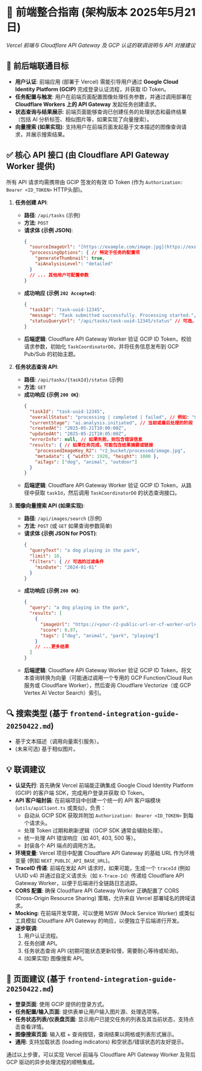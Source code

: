 # 🔁 前端整合指南 (架构版本 2025年5月21日)
_Vercel 前端与 Cloudflare API Gateway 及 GCP 认证的联调说明与 API 对接建议_

## 🌉 前后端联通目标

- **用户认证**: 前端应用 (部署于 Vercel) 需能引导用户通过 **Google Cloud Identity Platform (GCIP)** 完成登录认证流程，并获取 ID Token。
- **任务配置与触发**: 用户在前端页面配置图像处理任务参数，并通过调用部署在 **Cloudflare Workers 上的 API Gateway** 发起任务创建请求。
- **状态查询与结果展示**: 前端页面能够查询已创建任务的处理状态和最终结果（包括 AI 分析标签、相似图片等，如果实现了向量搜索）。
- **向量搜索 (如果实现)**: 支持用户在前端页面发起基于文本描述的图像查询请求，并展示搜索结果。

## ✅ 核心 API 接口 (由 Cloudflare API Gateway Worker 提供)

所有 API 请求均需携带由 GCIP 签发的有效 ID Token (作为 `Authorization: Bearer <ID_TOKEN>` HTTP头部)。

1.  **任务创建 API**:
    * **路径**: `/api/tasks` (示例)
    * **方法**: `POST`
    * **请求体 (示例 JSON)**:
      ```json
      {
        "sourceImageUrl": "[https://example.com/image.jpg](https://example.com/image.jpg)",
        "processingOptions": { // 特定于任务的配置项
          "generateThumbnail": true,
          "aiAnalysisLevel": "detailed"
        }
        // ... 其他用户可配置参数
      }
      ```
    * **成功响应 (示例 `202 Accepted`)**:
      ```json
      {
        "taskId": "task-uuid-12345",
        "message": "Task submitted successfully. Processing started.",
        "statusQueryUrl": "/api/tasks/task-uuid-12345/status" // 可选，方便客户端查询状态
      }
      ```
    * **后端逻辑**: Cloudflare API Gateway Worker 验证 GCIP ID Token，校验请求参数，初始化 `TaskCoordinatorDO`，并将任务信息发布到 GCP Pub/Sub 的初始主题。

2.  **任务状态查询 API**:
    * **路径**: `/api/tasks/{taskId}/status` (示例)
    * **方法**: `GET`
    * **成功响应 (示例 `200 OK`)**:
      ```json
      {
        "taskId": "task-uuid-12345",
        "overallStatus": "processing | completed | failed", // 例如: "metadata.extracted", "ai.analyzed"
        "currentStage": "ai.analysis.initiated", // 当前或最后处理的阶段
        "createdAt": "2025-05-21T10:00:00Z",
        "updatedAt": "2025-05-21T10:05:00Z",
        "errorInfo": null, // 如果失败，则包含错误信息
        "results": { // 如果任务完成，可能包含结果摘要或链接
          "processedImageKey_R2": "r2_bucket/processed/image.jpg",
          "metadata": { "width": 1920, "height": 1080 },
          "aiTags": ["dog", "animal", "outdoor"]
        }
      }
      ```
    * **后端逻辑**: Cloudflare API Gateway Worker 验证 GCIP ID Token，从路径中获取 `taskId`，然后调用 `TaskCoordinatorDO` 的状态查询接口。

3.  **图像向量搜索 API (如果实现)**:
    * **路径**: `/api/images/search` (示例)
    * **方法**: `POST` (或 `GET` 如果查询参数简单)
    * **请求体 (示例 JSON for POST)**:
      ```json
      {
        "queryText": "a dog playing in the park",
        "limit": 10,
        "filters": { // 可选的过滤条件
          "minDate": "2024-01-01"
        }
      }
      ```
    * **成功响应 (示例 `200 OK`)**:
      ```json
      {
        "query": "a dog playing in the park",
        "results": [
          {
            "imageUrl": "https://<your-r2-public-url-or-cf-worker-url>/r2_bucket/path/to/image1.jpg", // 或GCS公共URL
            "score": 0.97,
            "tags": ["dog", "animal", "park", "playing"]
          }
          // ...更多结果
        ]
      }
      ```
    * **后端逻辑**: Cloudflare API Gateway Worker 验证 GCIP ID Token，将文本查询转换为向量（可能通过调用一个专用的 GCP Function/Cloud Run 服务或 Cloudflare Worker），然后查询 Cloudflare Vectorize（或 GCP Vertex AI Vector Search）索引。

## 🔍 搜索类型 (基于 `frontend-integration-guide-20250422.md`)

- 基于文本描述（调用向量索引服务）。
- (未来可选) 基于相似图片。

## 💡 联调建议

- **认证先行**: 首先确保 Vercel 前端能正确集成 Google Cloud Identity Platform (GCIP) 的客户端 SDK，完成用户登录并获取 ID Token。
- **API 客户端封装**: 在前端项目中创建一个统一的 API 客户端模块 (`utils/apiClient.ts` 或类似)，负责：
    * 自动从 GCIP SDK 获取并附加 `Authorization: Bearer <ID_TOKEN>` 到每个请求头。
    * 处理 Token 过期和刷新逻辑（GCIP SDK 通常会辅助处理）。
    * 统一处理 API 错误响应（如 401, 403, 500 等）。
    * 封装各个 API 端点的调用方法。
- **环境变量**: Vercel 项目中配置 Cloudflare API Gateway 的基础 URL 作为环境变量 (例如 `NEXT_PUBLIC_API_BASE_URL`)。
- **TraceID 传递**: 前端在发起 API 请求时，如果可能，生成一个 `traceId` (例如 UUID v4) 并通过自定义请求头（如 `X-Trace-Id`）传递给 Cloudflare API Gateway Worker，以便于后端进行全链路日志追踪。
- **CORS 配置**: 确保 Cloudflare API Gateway Worker 正确配置了 CORS (Cross-Origin Resource Sharing) 策略，允许来自 Vercel 部署域名的跨域请求。
- **Mocking**: 在前端开发早期，可以使用 MSW (Mock Service Worker) 或类似工具模拟 Cloudflare API Gateway 的响应，以便独立于后端进行开发。
- **逐步联调**:
    1.  用户认证流程。
    2.  任务创建 API。
    3.  任务状态查询 API (初期可能状态更新较慢，需要耐心等待或轮询)。
    4.  (如果实现) 图像搜索 API。

## 🎨 页面建议 (基于 `frontend-integration-guide-20250422.md`)

- **登录页面**: 使用 GCIP 提供的登录方式。
- **任务配置/输入页面**: 提供表单让用户输入图片源、处理选项等。
- **任务状态列表/仪表盘页面**: 显示用户已提交任务的列表及其当前状态，支持点击查看详情。
- **图像搜索页面**: 输入框 + 查询按钮，查询结果以网格或列表形式展示。
- **通用**: 支持加载状态 (loading indicators) 和空状态/错误状态的友好提示。

通过以上步骤，可以实现 Vercel 前端与 Cloudflare API Gateway Worker 及背后 GCP 驱动的异步处理流程的顺畅集成。